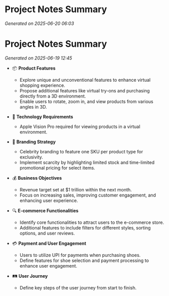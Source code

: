 # Project Notes Summary

*Generated on 2025-06-20 06:03*

# Project Notes Summary

*Generated on 2025-06-19 12:45*

- 📦 **Product Features**
  - Explore unique and unconventional features to enhance virtual shopping experience.
  - Propose additional features like virtual try-ons and purchasing directly from a 3D environment.
  - Enable users to rotate, zoom in, and view products from various angles in 3D.

- 🥽 **Technology Requirements**
  - Apple Vision Pro required for viewing products in a virtual environment.

- 🌟 **Branding Strategy**
  - Celebrity branding to feature one SKU per product type for exclusivity.
  - Implement scarcity by highlighting limited stock and time-limited promotional pricing for select items.

- 💰 **Business Objectives**
  - Revenue target set at $1 trillion within the next month.
  - Focus on increasing sales, improving customer engagement, and enhancing user experience.

- 🔍 **E-commerce Functionalities**
  - Identify core functionalities to attract users to the e-commerce store.
  - Additional features to include filters for different styles, sorting options, and user reviews.
  
- 💳 **Payment and User Engagement**
  - Users to utilize UPI for payments when purchasing shoes.
  - Define features for shoe selection and payment processing to enhance user engagement.

- 🛤️ **User Journey**
  - Define key steps of the user journey from start to finish.